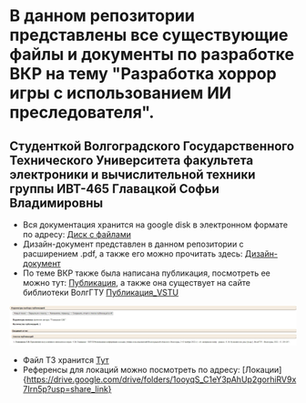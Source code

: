 # В данном репозитории представлены все существующие файлы и документы по разработке ВКР на тему "Разработка хоррор игры с использованием ИИ преследователя". 
## Cтуденткой Волгоградского Государственного Технического Университета факультета электроники и вычислительной техники группы ИВТ-465 Главацкой Софьи Владимировны
+ Вся документация хранится на google disk в электронном формате по адресу: [Диск с файлами](https://drive.google.com/drive/folders/1HIcjDCtoAgLzizwM_4vy1FH-nzA5oDFk?usp=sharing)
+ Дизайн-документ представлен в данном репозитории с расширением .pdf, а также его можно прочитать здесь: [Дизайн-документ](https://docs.google.com/document/d/19EyUOScNxvx73YKZrhxqUZdmNt0Yszb1k2QCXRXGdhg/edit)
+ По теме ВКР также была написана публикация, посмотреть ее можно тут: [Публикация](https://drive.google.com/drive/folders/1BlTzVMvPBMTL5iG6IhpR2I39A72fqIPY?usp=share_link), а также она существует на сайте библиотеки ВолгГТУ [Публикация_VSTU](http://library.vstu.ru/publ_2/publ_result.php)

![Публикация](публ.jpg)


+ Файл ТЗ хранится [Тут](https://docs.google.com/document/d/1xZujccvOd6E_w-PFKEx_dJ6zA83LKipU/edit)
+ Референсы для локаций можно посмотреть по адресу: [Локации]{https://drive.google.com/drive/folders/1ooyqS_C1eY3pAhUp2gorhiRV9x7Irn5p?usp=share_link}
